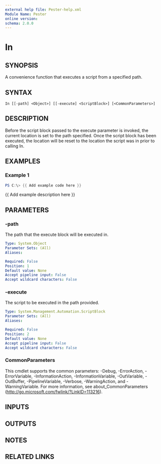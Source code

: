 ```yaml
---
external help file: Pester-help.xml
Module Name: Pester
online version:
schema: 2.0.0
---
```


# In

## SYNOPSIS
A convenience function that executes a script from a specified path.

## SYNTAX

```
In [[-path] <Object>] [[-execute] <ScriptBlock>] [<CommonParameters>]
```

## DESCRIPTION
Before the script block passed to the execute parameter is invoked,
the current location is set to the path specified.
Once the script
block has been executed, the location will be reset to the location
the script was in prior to calling In.

## EXAMPLES

### Example 1
```powershell
PS C:\> {{ Add example code here }}
```

{{ Add example description here }}

## PARAMETERS

### -path
The path that the execute block will be executed in.

```yaml
Type: System.Object
Parameter Sets: (All)
Aliases:

Required: False
Position: 1
Default value: None
Accept pipeline input: False
Accept wildcard characters: False
```

### -execute
The script to be executed in the path provided.

```yaml
Type: System.Management.Automation.ScriptBlock
Parameter Sets: (All)
Aliases:

Required: False
Position: 2
Default value: None
Accept pipeline input: False
Accept wildcard characters: False
```

### CommonParameters
This cmdlet supports the common parameters: -Debug, -ErrorAction, -ErrorVariable, -InformationAction, -InformationVariable, -OutVariable, -OutBuffer, -PipelineVariable, -Verbose, -WarningAction, and -WarningVariable.
For more information, see about_CommonParameters (http://go.microsoft.com/fwlink/?LinkID=113216).

## INPUTS

## OUTPUTS

## NOTES

## RELATED LINKS
